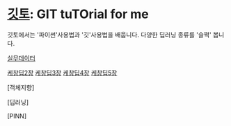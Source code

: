 # [깃토](https://ansiu311.github.io/gitto/): GIT tuTOrial for me
깃토에서는 '파이썬'사용법과 '깃'사용법을 배웁니다.
다양한 딥러닝 종류를 '슬쩍' 봅니다.


[실무데이터](Introduction.md)

[케창딥2장](https://colab.research.google.com/drive/1vjO_aznpiKDR28e7lL4FIDncsuU-cnLa?usp=sharing)
[케창딥3장](https://colab.research.google.com/drive/1jlPYRq4s-uEM9zrypvE7nH-5l2r_fV3G?usp=sharing)
[케창딥4장](https://colab.research.google.com/drive/1cCDm2jFp3ne7FvLVsLdACLd65ZUmY0cm?usp=sharing)
[케창딥5장](https://colab.research.google.com/drive/1oKRvGwX_vcXSX9PU-3y7lYu7u-21vjNO?usp=sharing)

[객체지향]

[딥러닝]

[PINN]
